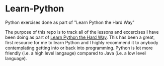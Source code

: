 # Learn-Python
Python exercises done as part of "Learn Python the Hard Way"

The purpose of this repo is to track all of the lessons and excercises I have been doing as part of [Learn Python the Hard Way](http://learnpythonthehardway.org/). This has been a great, first resource for me to learn Python and I highly recommend it to anybody contemplating getting into or back into programming. Python is lot more friendly (i.e. a high level langauge) compared to Java (i.e. a low level language).
